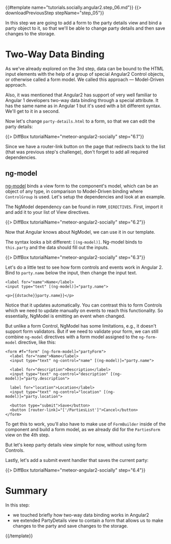 {{#template name="tutorials.socially.angular2.step_06.md"}}
{{> downloadPreviousStep stepName="step_05"}}  

In this step we are going to add a form to the party details view and 
bind a party object to it, so that we'll be able to change party details and
then save changes to the storage.

# Two-Way Data Binding

As we've already explored on the 3rd step, data can be bound to the HTML input elements
with the help of a group of special Angular2 Control objects, or otherwise called a form model.
We called this approach — Model-Driven approach.

Also, it was mentioned that Angular2 has support of very well familiar to Angular 1 developers two-way data binding
through a special attribute. It has the same name as in Angular 1 but it's used with a bit
different syntax. We'll get to it in a second.

Now let's change `party-details.html` to a form, so that we can edit the party details:

{{> DiffBox tutorialName="meteor-angular2-socially" step="6.1"}}

Since we have a router-link button on the page that redirects back to the list (that was previous step's challenge), don't forget to add all required dependencies.

## ng-model

[ng-model](https://angular.io/docs/js/latest/api/forms/NgModel-class.html) binds a view form to the component's model, which can be an object of any type, in comparison to
Model-Driven binding where `ControlGroup` is used. Let's setup the dependencies and look at an example.

The NgModel dependency can be found in `FORM_DIRECTIVES`. First, import it and add it to your list of View directives.

{{> DiffBox tutorialName="meteor-angular2-socially" step="6.2"}}

Now that Angular knows about NgModel, we can use it in our template.

The syntax looks a bit different: `[(ng-model)]`. Ng-model binds to `this.party` and the data should fill out the inputs.

{{> DiffBox tutorialName="meteor-angular2-socially" step="6.3"}}

Let's do a little test to see how form controls and events work in Angular 2. Bind to `party.name` below the input, then change the input text.

    <label for="name">Name</label>
    <input type="text" [(ng-model)]="party.name">

    <p>{{dstache}}party.name}}</p>

Notice that it updates automatically. You can contrast this to form Controls which we need to update manually on events to reach this functionality.
So essentially, NgModel is emitting an event when changed.

But unlike a form Control, NgModel has some limitations, e.g., it doesn't support form validators.
But if we need to validate your form, we can still combine `ng-model` directives with a form model assigned to the `ng-form-model` directive, like this:

    <form #f="form" [ng-form-model]="partyForm">
      <label for="name">Name</label>
      <input type="text" ng-control="name" [(ng-model)]="party.name">

      <label for="description">Description</label>
      <input type="text" ng-control="description" [(ng-model)]="party.description">

      label for="location">Location</label>
      <input type="text" ng-control="location" [(ng-model)]="party.location">

      <button type="submit">Save</button>
      <button [router-link]="['/PartiesList']">Cancel</button>
    </form>

To get this to work, you'll also have to make use of `FormBuilder` inside of the component and build a form model, as we already did for the `PartiesForm` view on the 4th step.

But let's keep party details view simple for now, without using form Controls.

Lastly, let's add a submit event handler that saves the current party:

{{> DiffBox tutorialName="meteor-angular2-socially" step="6.4"}}

# Summary

In this step:

- we touched briefly how two-way data binding works in Angular2
- we extended PartyDetails view to contain a form that allows us to make changes to the party and save changes to the storage.

{{/template}}
